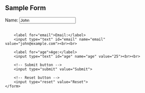 <!DOCTYPE html>
<html>
<head>
    <title>Sample Form</title>
</head>
<body>
    <h2>Sample Form</h2>
    <form action="#" method="post">
        <!-- Text inputs with default values -->
        <label for="name">Name:</label>
        <input type="text" id="name" name="name" value="John"><br><br>

        <label for="email">Email:</label>
        <input type="text" id="email" name="email" value="john@example.com"><br><br>

        <label for="age">Age:</label>
        <input type="text" id="age" name="age" value="25"><br><br>

        <!-- Submit button -->
        <input type="submit" value="Submit">

        <!-- Reset button -->
        <input type="reset" value="Reset">
    </form>
</body>
</html>